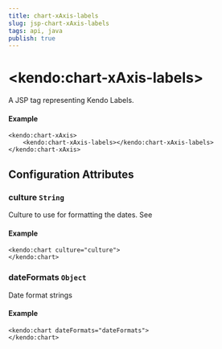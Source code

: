 ```yaml
---
title: chart-xAxis-labels
slug: jsp-chart-xAxis-labels
tags: api, java
publish: true
---
```


# \<kendo:chart-xAxis-labels\>
A JSP tag representing Kendo Labels.

#### Example
    <kendo:chart-xAxis>
        <kendo:chart-xAxis-labels></kendo:chart-xAxis-labels>
    </kendo:chart-xAxis>


## Configuration Attributes


### culture `String`

Culture to use for formatting the dates. See

#### Example
    <kendo:chart culture="culture">
    </kendo:chart>



### dateFormats `Object`

Date format strings

#### Example
    <kendo:chart dateFormats="dateFormats">
    </kendo:chart>


 
